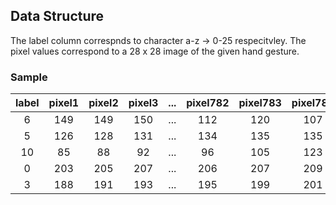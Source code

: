 
## Data Structure

The label column correspnds to character a-z -> 0-25 respecitvley. The pixel values correspond to a 28 x 28 image of the given hand gesture.


### Sample

| label | pixel1 | pixel2 | pixel3 | ... | pixel782 | pixel783 | pixel784 |
|:-----:|:------:|:------:|:------:|:----:|:-------:|:--------:|:--------:|
| 6  | 149 | 149 | 150 | ... | 112 | 120 | 107 |
| 5  | 126 | 128 | 131 | ... | 134 | 135 | 135 |
| 10 | 85  | 88  | 92  | ... | 96  | 105 | 123 |
| 0  | 203 | 205 | 207 | ... | 206 | 207 | 209 |
| 3  | 188 | 191 | 193 | ... | 195 | 199 | 201 |
